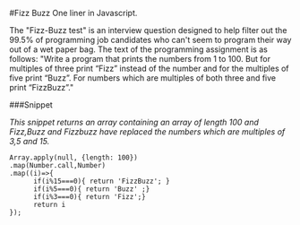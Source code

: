 #Fizz Buzz One liner in Javascript. 

The "Fizz-Buzz test" is an interview question designed to help filter out the 99.5% of programming job candidates who can't seem to program their way out of a wet paper bag. The text of the programming assignment is as follows:
"Write a program that prints the numbers from 1 to 100. But for multiples of three print “Fizz” instead of the number and for the multiples of five print “Buzz”. For numbers which are multiples of both three and five print “FizzBuzz”."

###Snippet

*This snippet returns an array containing an array of length 100 and Fizz,Buzz and Fizzbuzz have replaced the numbers which are multiples of 3,5 and 15.*

    Array.apply(null, {length: 100})
    .map(Number.call,Number)
    .map((i)=>{ 
          if(i%15===0){ return 'FizzBuzz'; } 
          if(i%5===0){ return 'Buzz' ;} 
          if(i%3===0){ return 'Fizz';}   
          return i  
    });
